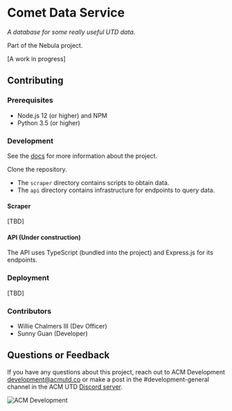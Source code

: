 # Comet Data Service
*A database for some really useful UTD data.*

Part of the Nebula project.

[A work in progress]

## Contributing
### Prerequisites
- Node.js 12 (or higher) and NPM
- Python 3.5 (or higher)

### Development
See the [docs](docs/index.md) for more information about the project.

Clone the repository.

- The `scraper` directory contains scripts to obtain data.
- The `api` directory contains infrastructure for endpoints to query data.

#### Scraper
[TBD]

#### API (Under construction)
The API uses TypeScript (bundled into the project) and Express.js for its endpoints.

### Deployment
[TBD]

### Contributors
- Willie Chalmers III (Dev Officer)
- Sunny Guan (Developer)

## Questions or Feedback
If you have any questions about this project, reach out to ACM Development
[development@acmutd.co](mailto:development@acmutd.co) or make a post in the
#development-general channel in the ACM UTD [Discord server](http://acmutd.co/discord).

![ACM Development](https://www.acmutd.co/brand/Development/Banners/light_dark_background.png)